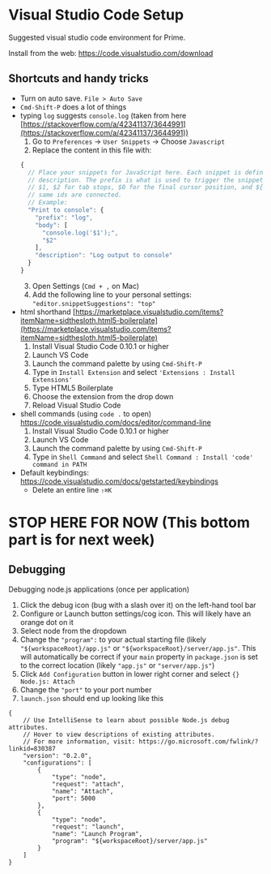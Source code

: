 # Visual Studio Code Setup
Suggested visual studio code environment for Prime.

Install from the web: https://code.visualstudio.com/download

## Shortcuts and handy tricks
- Turn on auto save. `File > Auto Save`
- `Cmd-Shift-P` does a lot of things
- typing `log` suggests `console.log` (taken from here [https://stackoverflow.com/a/42341137/3644991](https://stackoverflow.com/a/42341137/3644991))
  1. Go to `Preferences` -> `User Snippets` -> Choose `Javascript`
  2. Replace the content in this file with:
    ```JavaScript
    {
      // Place your snippets for JavaScript here. Each snippet is defined under a snippet name and has a prefix, body and 
      // description. The prefix is what is used to trigger the snippet and the body will be expanded and inserted. Possible variables are:
      // $1, $2 for tab stops, $0 for the final cursor position, and ${1:label}, ${2:another} for placeholders. Placeholders with the 
      // same ids are connected.
      // Example:
      "Print to console": {
        "prefix": "log",
        "body": [
          "console.log('$1');",
          "$2"
        ],
        "description": "Log output to console"
      }
    }
    ```
  3. Open Settings (`Cmd + ,` on Mac)
  4. Add the following line to your personal settings: `"editor.snippetSuggestions": "top"`
- html shorthand [https://marketplace.visualstudio.com/items?itemName=sidthesloth.html5-boilerplate](https://marketplace.visualstudio.com/items?itemName=sidthesloth.html5-boilerplate)
  1. Install Visual Studio Code 0.10.1 or higher
  2. Launch VS Code
  3. Launch the command palette by using `Cmd-Shift-P`
  4. Type in `Install Extension` and select `'Extensions : Install Extensions'`
  5. Type HTML5 Boilerplate
  6. Choose the extension from the drop down
  7. Reload Visual Studio Code
- shell commands (using `code .` to open) https://code.visualstudio.com/docs/editor/command-line
  1. Install Visual Studio Code 0.10.1 or higher
  2. Launch VS Code
  3. Launch the command palette by using `Cmd-Shift-P`
  4. Type in `Shell Command` and select `Shell Command : Install 'code' command in PATH`
- Default keybindings: [https://code.visualstudio.com/docs/getstarted/keybindings
](https://code.visualstudio.com/docs/getstarted/keybindings)
	- Delete an entire line `⇧⌘K`	

# STOP HERE FOR NOW (This bottom part is for next week)

## Debugging
Debugging node.js applications (once per application)

1. Click the debug icon (bug with a slash over it) on the left-hand tool bar
2. Configure or Launch button settings/cog icon. This will likely have an orange dot on it
3. Select node from the dropdown
4. Change the `"program":` to your actual starting file (likely `"${workspaceRoot}/app.js"` or `"${workspaceRoot}/server/app.js"`. This will automatically be correct if your `main` property in `package.json` is set to the correct location (likely `"app.js"` or `"server/app.js"`)
5. Click `Add Configuration` button in lower right corner and select `{} Node.js: Attach`
6. Change the `"port"` to your port number
7. `launch.json` should end up looking like this
```
{
    // Use IntelliSense to learn about possible Node.js debug attributes.
    // Hover to view descriptions of existing attributes.
    // For more information, visit: https://go.microsoft.com/fwlink/?linkid=830387
    "version": "0.2.0",
    "configurations": [
        {
            "type": "node",
            "request": "attach",
            "name": "Attach",
            "port": 5000
        },
        {
            "type": "node",
            "request": "launch",
            "name": "Launch Program",
            "program": "${workspaceRoot}/server/app.js"
        }
    ]
}
```
